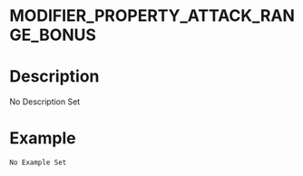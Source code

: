 # MODIFIER_PROPERTY_ATTACK_RANGE_BONUS
# Description
No Description Set
# Example
```No Example Set```